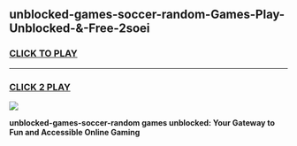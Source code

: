 
## unblocked-games-soccer-random-Games-Play-Unblocked-&-Free-2soei
<h3>
<a href="https://premium76.site?title=unblocked-games-soccer-random&ref=24A">CLICK TO PLAY</a></h3>
<hr>

<h3>
<a href="https://premium76.site?title=unblocked-games-soccer-random&ref=24A">CLICK 2 PLAY</a>
  
</h3>

<a href="https://premium76.site?title=unblocked-games-soccer-random&ref=24A"><img src="https://clearcache.store/games.png"></a>


**unblocked-games-soccer-random games unblocked: Your Gateway to Fun and Accessible Online Gaming**
